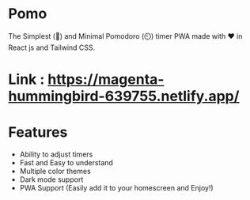 # Pomo
The Simplest (🚀) and Minimal Pomodoro (⏲️) timer PWA made with ❤️ in React js and Tailwind CSS.

# Link : https://magenta-hummingbird-639755.netlify.app/

# Features
- Ability to adjust timers
- Fast and Easy to understand
- Multiple color themes
- Dark mode support
- PWA Support (Easily add it to your homescreen and Enjoy!)

